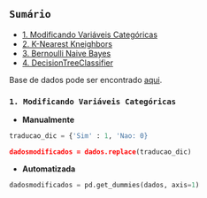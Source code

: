 ## ``Sumário``

- [1. Modificando Variáveis Categóricas]()
- [2. K-Nearest Kneighbors]()
- [3. Bernoulli Naive Bayes]()
- [4. DecisionTreeClassifier]()

Base de dados pode ser encontrado [aqui](https://www.kaggle.com/datasets/mnassrib/telecom-churn-datasets).

### ``1. Modificando Variáveis Categóricas``

- **Manualmente**

```python
traducao_dic = {'Sim' : 1, 'Nao: 0}

dadosmodificados = dados.replace(traducao_dic)
```

- **Automatizada**

```python
dadosmodificados = pd.get_dummies(dados, axis=1)
```
